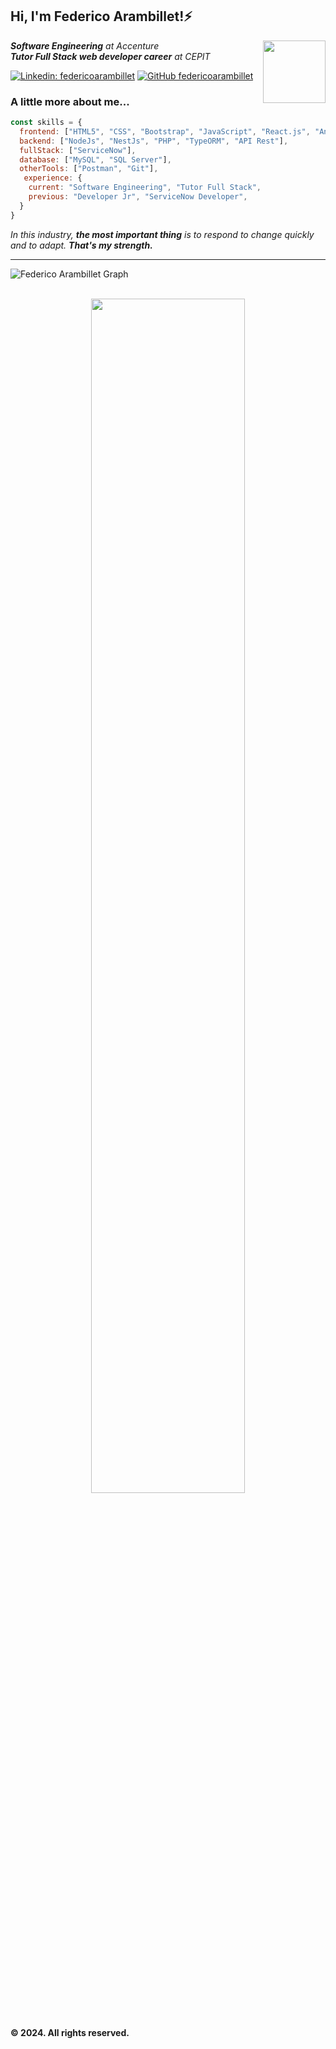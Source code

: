 <h2>Hi, I'm Federico Arambillet!⚡</h2>
<img align='right' src="https://res.cloudinary.com/dpqkhmplb/image/upload/v1707095956/profile/aw71jbgerr2o7x7pyfkg.png" width="100px">
<p><em><b>Software Engineering</b> at Accenture</br><b>Tutor Full Stack web developer career</b> at CEPIT</em></p>

[![Linkedin: federicoarambillet](https://img.shields.io/badge/-federicoarambillet-blue?style=flat-square&logo=Linkedin&logoColor=white&link=https://www.linkedin.com/in/federico-arambillet/)](https://www.linkedin.com/in/federico-arambillet/)
[![GitHub federicoarambillet](https://img.shields.io/github/followers/federicoarambillet?label=follow&style=social)](https://github.com/federicoarambillet)


### A little more about me...  

```javascript
const skills = {
  frontend: ["HTML5", "CSS", "Bootstrap", "JavaScript", "React.js", "Angular.js"],
  backend: ["NodeJs", "NestJs", "PHP", "TypeORM", "API Rest"],
  fullStack: ["ServiceNow"],
  database: ["MySQL", "SQL Server"],
  otherTools: ["Postman", "Git"],
   experience: {
    current: "Software Engineering", "Tutor Full Stack",
    previous: "Developer Jr", "ServiceNow Developer",
  }
}
```

<em>In this industry, <b>the most important thing</b> is to respond to change quickly and to adapt. <b>That's my strength.</b></em>

---

![Federico Arambillet Graph](https://github-readme-activity-graph.vercel.app/graph?username=federicoarambillet&custom_title=Federico%20Arambillet%20GitHub%20Activity%20Graph&bg_color=ffffff&color=C4C4C4&line=C4C4C4&point=1a1a1a&area_color=C4C4C4&title_color=1a1a1a&area=true)
<br><br>

<div align="center">
<img align='' src="https://res.cloudinary.com/dpqkhmplb/image/upload/v1713393697/profile/Federico_Arambillet_-_English_wqhjyp.png" width="70%"></br></br>
</div>

#### © 2024. All rights reserved.
